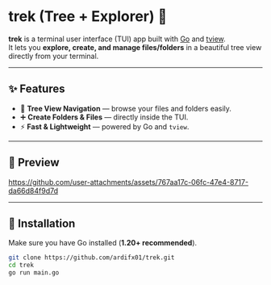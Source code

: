 # trek (Tree + Explorer) 🌳

**trek** is a terminal user interface (TUI) app built with [Go](https://go.dev/) and [tview](https://github.com/rivo/tview).  
It lets you **explore, create, and manage files/folders** in a beautiful tree view directly from your terminal.  

---

## ✨ Features
- 📂 **Tree View Navigation** — browse your files and folders easily.  
- ➕ **Create Folders & Files** — directly inside the TUI.  
- ⚡ **Fast & Lightweight** — powered by Go and `tview`.  

---

## 📸 Preview

https://github.com/user-attachments/assets/767aa17c-06fc-47e4-8717-da66d84f9d7d

---

## 🚀 Installation

Make sure you have Go installed (**1.20+ recommended**).

```bash
git clone https://github.com/ardifx01/trek.git
cd trek
go run main.go
